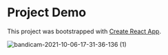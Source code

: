 # Project Demo

This project was bootstrapped with [Create React App](https://github.com/facebook/create-react-app).

![bandicam-2021-10-06-17-31-36-136 (1)](https://user-images.githubusercontent.com/52710902/136199423-89386d57-1afb-47e0-b7c9-f4958af56096.gif)


